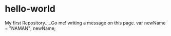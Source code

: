 # hello-world
My first Repository.....Go me!
writing a message on this page.
var newName = "NAMAN";
newName;
